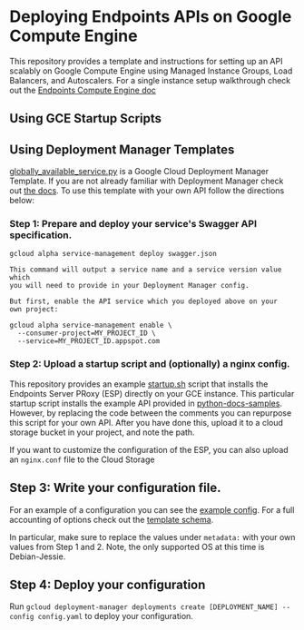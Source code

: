 # Deploying Endpoints APIs on Google Compute Engine

This repository provides a template and instructions for setting up an API scalably on Google Compute Engine using Managed Instance Groups, Load Balancers, and Autoscalers. For a single instance setup walkthrough check out the [Endpoints Compute Engine doc](https://cloud.google.com/endpoints/docs/gce)

## Using GCE Startup Scripts


## Using Deployment Manager Templates

[globally_available_service.py](./globally_available_service.py) is a Google Cloud Deployment Manager Template. If you are not already familiar with Deployment Manager check out [the docs](https://cloud.google.com/deployment-manager/docs/). To use this template with your own API follow the directions below:

### Step 1: Prepare and deploy your service's Swagger API specification.

    gcloud alpha service-management deploy swagger.json

    This command will output a service name and a service version value which
    you will need to provide in your Deployment Manager config.

    But first, enable the API service which you deployed above on your
    own project:

    gcloud alpha service-management enable \
      --consumer-project=MY_PROJECT_ID \
      --service=MY_PROJECT_ID.appspot.com

### Step 2: Upload a startup script and (optionally) a nginx config.

This repository provides an example [startup.sh](./startup.sh) script that installs the Endpoints Server PRoxy (ESP) directly on your GCE instance. This particular startup script installs the example API provided in [python-docs-samples](https://github.com/GoogleCloudPlatform/python-docs-samples/tree/master/managed_vms/endpoints). However, by replacing the code between the comments you can repurpose this script for your own API. After you have done this, upload it to a cloud storage bucket in your project, and note the path.

If you want to customize the configuration of the ESP, you can also upload an `nginx.conf` file to the Cloud Storage

## Step 3: Write your configuration file.

For an example of a configuration you can see the [example config](./config.yaml). For a full accounting of options check out the [template schema](./globally_available_service.py.schema).

In particular, make sure to replace the values under `metadata:` with your own values from Step 1 and 2. Note, the only supported OS at this time is Debian-Jessie.

## Step 4: Deploy your configuration

Run `gcloud deployment-manager deployments create [DEPLOYMENT_NAME] --config config.yaml` to deploy your configuration.
